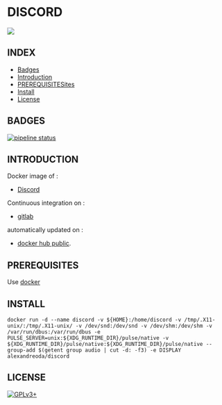 # DISCORD

<img src="https://fontmeme.com/images/discord-logo-font.png" />


## INDEX

- [Badges](#BADGES)
- [Introduction](#INTRODUCTION)
- [PREREQUISITESites](#PREREQUISITESITES)
- [Install](#INSTALL)
- [License](#LICENSE)


## BADGES

[![pipeline status](https://gitlab.com/oda-alexandre/discord/badges/master/pipeline.svg)](https://gitlab.com/oda-alexandre/discord/commits/master)


## INTRODUCTION

Docker image of :

- [Discord](https://discordapp.com/)

Continuous integration on :

- [gitlab](https://gitlab.com/oda-alexandre/discord/pipelines)

automatically updated on :

- [docker hub public](https://hub.docker.com/r/alexandreoda/discord/).


## PREREQUISITES

Use [docker](https://www.docker.com)


## INSTALL

```
docker run -d --name discord -v ${HOME}:/home/discord -v /tmp/.X11-unix/:/tmp/.X11-unix/ -v /dev/snd:/dev/snd -v /dev/shm:/dev/shm -v /var/run/dbus:/var/run/dbus -e PULSE_SERVER=unix:${XDG_RUNTIME_DIR}/pulse/native -v ${XDG_RUNTIME_DIR}/pulse/native:${XDG_RUNTIME_DIR}/pulse/native --group-add $(getent group audio | cut -d: -f3) -e DISPLAY alexandreoda/discord
```


## LICENSE

[![GPLv3+](http://gplv3.fsf.org/gplv3-127x51.png)](https://gitlab.com/oda-alexandre/discord/blob/master/LICENSE)
